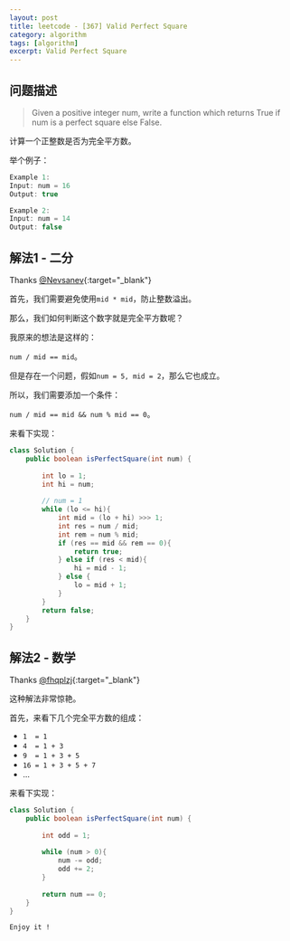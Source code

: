 ```yaml
---
layout: post
title: leetcode - [367] Valid Perfect Square
category: algorithm
tags: [algorithm]
excerpt: Valid Perfect Square
---
```


## 问题描述  

> Given a positive integer num, write a function which returns True if num is a perfect square else False.  

计算一个正整数是否为完全平方数。  

举个例子：  

``` java
Example 1:
Input: num = 16
Output: true

Example 2:
Input: num = 14
Output: false
```


## 解法1 - 二分  

Thanks [@Nevsanev](https://leetcode.com/problems/valid-perfect-square/discuss/83874/A-square-number-is-1%2B3%2B5%2B7%2B...-JAVA-code){:target="_blank"}  

首先，我们需要避免使用`mid * mid`，防止整数溢出。  

那么，我们如何判断这个数字就是完全平方数呢？  

我原来的想法是这样的：  

`num / mid == mid`。  

但是存在一个问题，假如`num = 5, mid = 2`，那么它也成立。  

所以，我们需要添加一个条件：  

`num / mid == mid && num % mid == 0`。  



来看下实现：  


``` java
class Solution {
    public boolean isPerfectSquare(int num) {
        
        int lo = 1;
        int hi = num;
        
        // num = 1
        while (lo <= hi){
            int mid = (lo + hi) >>> 1;
            int res = num / mid;
            int rem = num % mid;
            if (res == mid && rem == 0){
                return true;
            } else if (res < mid){
                hi = mid - 1;
            } else {
                lo = mid + 1;
            }
        }
        return false;
    }
}
```



## 解法2 - 数学  

Thanks [@fhqplzj](https://leetcode.com/problems/valid-perfect-square/discuss/83874/A-square-number-is-1%2B3%2B5%2B7%2B...-JAVA-code){:target="_blank"}  

这种解法非常惊艳。  

首先，来看下几个完全平方数的组成：  

- `1  = 1`  
- `4  = 1 + 3`  
- `9  = 1 + 3 + 5`  
- `16 = 1 + 3 + 5 + 7`  
- ...


来看下实现：  


``` java
class Solution {
    public boolean isPerfectSquare(int num) {
        
        int odd = 1;
        
        while (num > 0){
            num -= odd;
            odd += 2;
        }
        
        return num == 0;
    }
}
```

`Enjoy it ! `